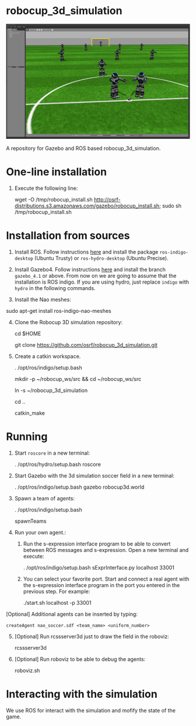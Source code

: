 robocup_3d_simulation
=====================

![Alt text](/naos_robocup.png?raw=true "3D Simulation game simulated in Gazebo")

A repository for Gazebo and ROS based robocup_3d_simulation.

One-line installation
============

1. Execute the following line:

    wget -O /tmp/robocup_install.sh http://osrf-distributions.s3.amazonaws.com/gazebo/robocup_install.sh; sudo sh /tmp/robocup_install.sh

Installation from sources
=========================

1. Install ROS. Follow instructions
 [here](http://wiki.ros.org/indigo/Installation/Ubuntu) and install the package
 `ros-indigo-desktop` (Ubuntu Trusty) or `ros-hydro-desktop` (Ubuntu Precise).

2. Install Gazebo4. Follow instructions
 [here](http://gazebosim.org/tutorials?tut=install_from_source&cat=install) and
 install the branch `gazebo_4.1` or above. From now on we are going to assume
 that the installation is ROS indigo. If you are using hydro, just replace
 `indigo` with `hydro` in the following commands.

3. Install the Nao meshes:

  sudo apt-get install ros-indigo-nao-meshes

4. Clone the Robocup 3D simulation repository:

    cd $HOME

    git clone https://github.com/osrf/robocup_3d_simulation.git

2. Create a catkin workspace.

    . /opt/ros/indigo/setup.bash

    mkdir -p ~/robocup_ws/src && cd ~/robocup_ws/src

    ln -s ~/robocup_3d_simulation

    cd ..

    catkin_make

Running
=======

1. Start `roscore` in a new terminal:

    . /opt/ros/hydro/setup.bash
    roscore

2. Start Gazebo with the 3d simulation soccer field in a new terminal:

    . /opt/ros/indigo/setup.bash
    gazebo robocup3d.world

3. Spawn a team of agents:

    . /opt/ros/indigo/setup.bash

    spawnTeams

4. Run your own agent.:

    1. Run the s-expression interface program to be able to convert between ROS
    messages and s-expression. Open a new terminal and execute:

        . /opt/ros/indigo/setup.bash
        sExprInterface.py localhost 33001

    2. You can select your favorite port. Start and connect a real agent with the
    s-expression interface program in the port you entered in the previous step.
    For example:

        ./start.sh localhost -p 33001

[Optional] Additional agents can be inserted by typing:

    createAgent nao_soccer.sdf <team_name> <uniform_number>

5. [Optional] Run rcssserver3d just to draw the field in the roboviz:

    rcssserver3d

6. [Optional] Run roboviz to be able to debug the agents:

    roboviz.sh


Interacting with the simulation
===============================

We use ROS for interact with the simulation and mofify the state of the game.

